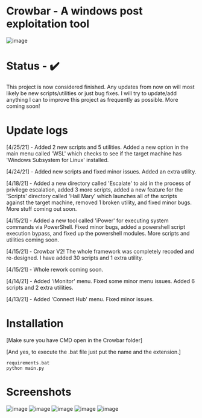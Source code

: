 # Crowbar - A windows post exploitation tool
![image](https://user-images.githubusercontent.com/78043996/115156390-0d8c6800-a052-11eb-9821-8cfd1f765114.png)
# Status - ✔️
This project is now considered finished. Any updates from now on will most likely be new scripts/utilities or just bug fixes. I will try to update/add anything I can to improve this project as frequently as possible. More coming soon!
# Update logs
[4/25/21] - Added 2 new scripts and 5 utilities. Added a new option in the main menu called 'WSL' which checks to see if the target machine has 'Windows Subsystem for Linux' installed.

[4/24/21] - Added new scripts and fixed minor issues. Added an extra utility.

[4/18/21] - Added a new directory called 'Escalate' to aid in the process of privilege escalation, added 3 more scripts, added a new feature for the 'Scripts' directory called 'Hail Mary' which launches all of the scripts against the target machine, removed 1 broken utility, and fixed minor bugs. More stuff coming out soon.

[4/15/21] - Added a new tool called 'iPower' for executing system commands via PowerShell. Fixed minor bugs, added a powershell script execution bypass, and fixed up the powershell modules. More scripts and utilities coming soon.

[4/15/21] - Crowbar V2! The whole framework was completely recoded and re-designed. I have added 30 scripts and 1 extra utility.

[4/15/21] - Whole rework coming soon.

[4/14/21] - Added 'iMonitor' menu. Fixed some minor menu issues. Added 6 scripts and 2 extra utilities.

[4/13/21] - Added 'Connect Hub' menu. Fixed minor issues.
# Installation
[Make sure you have CMD open in the Crowbar folder]

[And yes, to execute the .bat file just put the name and the extension.]
```
requirements.bat
python main.py
```
# Screenshots
![image](https://user-images.githubusercontent.com/78043996/116015292-a9941180-a606-11eb-9881-875cb6318b45.png)
![image](https://user-images.githubusercontent.com/78043996/116015306-b9abf100-a606-11eb-9fe4-d26655dfc07a.png)
![image](https://user-images.githubusercontent.com/78043996/116015314-c6c8e000-a606-11eb-8dff-e023cf52ccf0.png)
![image](https://user-images.githubusercontent.com/78043996/116015356-e8c26280-a606-11eb-9479-037b572b4b2d.png)
![image](https://user-images.githubusercontent.com/78043996/116015372-fb3c9c00-a606-11eb-9c1b-bcdb2aaa006f.png)
